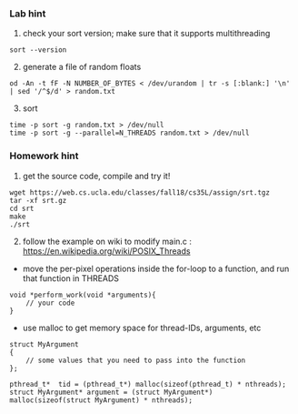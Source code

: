 ### Lab hint

1. check your sort version; make sure that it supports multithreading
```
sort --version
```

2. generate a file of random floats
```
od -An -t fF -N NUMBER_OF_BYTES < /dev/urandom | tr -s [:blank:] '\n' | sed '/^$/d' > random.txt
```

3. sort
```
time -p sort -g random.txt > /dev/null
time -p sort -g --parallel=N_THREADS random.txt > /dev/null
```

### Homework hint

1. get the source code, compile and try it!
```
wget https://web.cs.ucla.edu/classes/fall18/cs35L/assign/srt.tgz
tar -xf srt.gz
cd srt
make
./srt
```

2. follow the example on wiki to modify main.c : https://en.wikipedia.org/wiki/POSIX_Threads
- move the per-pixel operations inside the for-loop to a function, and run that function in THREADS
```
void *perform_work(void *arguments){
    // your code
}
```
- use malloc to get memory space for thread-IDs, arguments, etc
```
struct MyArgument
{
    // some values that you need to pass into the function
};

pthread_t*  tid = (pthread_t*) malloc(sizeof(pthread_t) * nthreads);
struct MyArgument* argument = (struct MyArgument*) malloc(sizeof(struct MyArgument) * nthreads);
```
